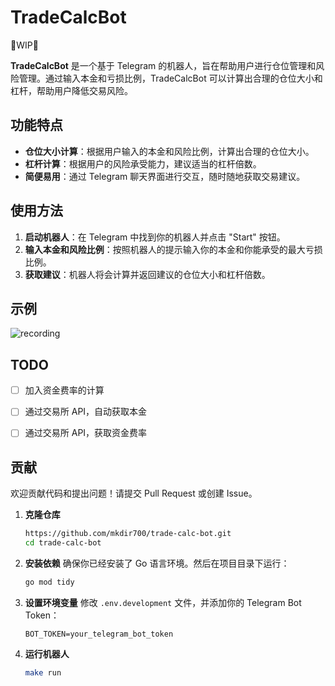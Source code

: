 # TradeCalcBot

🚧WIP🚧

**TradeCalcBot** 是一个基于 Telegram 的机器人，旨在帮助用户进行仓位管理和风险管理。通过输入本金和亏损比例，TradeCalcBot 可以计算出合理的仓位大小和杠杆，帮助用户降低交易风险。

## 功能特点

- **仓位大小计算**：根据用户输入的本金和风险比例，计算出合理的仓位大小。
- **杠杆计算**：根据用户的风险承受能力，建议适当的杠杆倍数。
- **简便易用**：通过 Telegram 聊天界面进行交互，随时随地获取交易建议。

## 使用方法

1. **启动机器人**：在 Telegram 中找到你的机器人并点击 "Start" 按钮。
2. **输入本金和风险比例**：按照机器人的提示输入你的本金和你能承受的最大亏损比例。
3. **获取建议**：机器人将会计算并返回建议的仓位大小和杠杆倍数。

## 示例

![recording](https://github.com/mkdir700/trade-calc-bot/assets/56359329/1df4fe0a-f3b9-49ba-a820-c3738996ddf1)

## TODO

- [ ] 加入资金费率的计算

- [ ] 通过交易所 API，自动获取本金

- [ ] 通过交易所 API，获取资金费率

## 贡献

欢迎贡献代码和提出问题！请提交 Pull Request 或创建 Issue。

1. **克隆仓库**
    ```bash
    https://github.com/mkdir700/trade-calc-bot.git
    cd trade-calc-bot
    ```

2. **安装依赖**
    确保你已经安装了 Go 语言环境。然后在项目目录下运行：
    ```bash
    go mod tidy
    ```

3. **设置环境变量**
    修改 `.env.development` 文件，并添加你的 Telegram Bot Token：
    ```env
    BOT_TOKEN=your_telegram_bot_token
    ```

4. **运行机器人**
    ```bash
    make run
    ```


